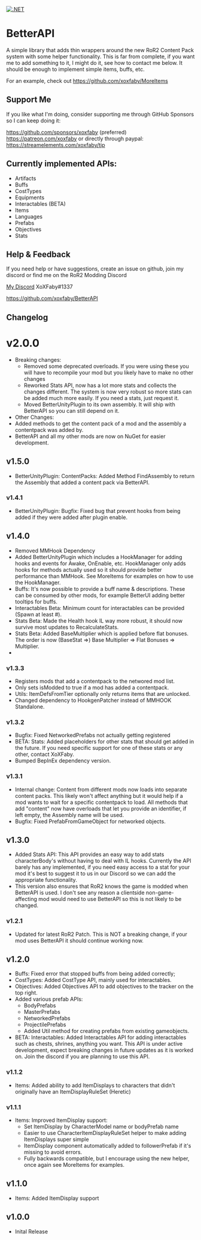 [![.NET](https://github.com/xoxfaby/BetterAPI/actions/workflows/dotnet.yml/badge.svg)](https://github.com/xoxfaby/BetterAPI/actions/workflows/dotnet.yml)

# BetterAPI

A simple library that adds thin wrappers around the new RoR2 Content Pack system with some helper functionality.
This is far from complete, if you want me to add something to it, I might do it, see how to contact me below.
It should be enough to implement simple items, buffs, etc. 

For an example, check out https://github.com/xoxfaby/MoreItems


## Support Me

If you like what I'm doing, consider supporting me through GitHub Sponsors so I can keep doing it:

https://github.com/sponsors/xoxfaby (preferred)
https://patreon.com/xoxfaby
or directly through paypal:
https://streamelements.com/xoxfaby/tip


## Currently implemented APIs:
 - Artifacts
 - Buffs
 - CostTypes
 - Equipments
 - Interactables (BETA)
 - Items
 - Languages
 - Prefabs
 - Objectives
 - Stats

## Help & Feedback

If you need help or have suggestions, create an issue on github, join my discord or find me on the RoR2 Modding Discord 

[My Discord](https://discord.gg/Zy2HSB4) XoXFaby#1337

https://github.com/xoxfaby/BetterAPI

## Changelog

# v2.0.0
 - Breaking changes:
   - Removed some deprecated overloads. If you were using these you will have to recompile your mod but you likely have to make no other changes
   - Reworked Stats API, now has a lot more stats and collects the changes different. The system is now very robust so more stats can be added much more easily. If you need a stats, just request it. 
   - Moved BetterUnityPlugin to its own assembly. It will ship with BetterAPI so you can still depend on it.
 - Other Changes:
 - Added methods to get the content pack of a mod and the assembly a contentpack was added by.
 - BetterAPI and all my other mods are now on NuGet for easier development. 


## v1.5.0
 - BetterUnityPlugin: ContentPacks: Added Method FindAssembly to return the Assembly that added a content pack via BetterAPI. 

### v1.4.1
 - BetterUnityPlugin: Bugfix: Fixed bug that prevent hooks from being added if they were added after plugin enable. 

## v1.4.0
 - Removed MMHook Dependency
 - Added BetterUnityPlugin which includes a HookManager for adding hooks and events for Awake, OnEnable, etc. 
   HookManager only adds hooks for methods actually used so it should provide better performance than MMHook. See MoreItems for examples on how to use the HookManager.  
 - Buffs: It's now possible to provide a buff name & descriptions. These can be consumed by other mods, for example BetterUI adding better tooltips for buffs.
 - Interactables Beta: Minimum count for interactables can be provided (Spawn at least #).
 - Stats Beta: Made the Health hook IL way more robust, it should now survive most updates to RecalculateStats.
 - Stats Beta: Added BaseMultiplier which is applied before flat bonuses. The order is now (BaseStat =>) Base Multiplier => Flat Bonuses => Multiplier. 
 - 

### v1.3.3
 - Registers mods that add a contentpack to the networed mod list.
 - Only sets isModded to true if a mod has added a contentpack.
 - Utils: ItemDefsFromTier optionally only returns items that are unlocked. 
 - Changed dependency to HookgenPatcher instead of MMHOOK Standalone.

### v1.3.2
 - Bugfix: Fixed NetworkedPrefabs not actually getting registered
 - BETA: Stats: Added placeholders for other stats that should get added in the future. If you need specific support for one of these stats or any other, contact XoXFaby.
 - Bumped BepInEx dependency version.

### v1.3.1
 - Internal change: Content from different mods now loads into separate content packs. This likely won't affect anything but it would help if a mod wants to wait for a specific contentpack to load. 
   All methods that add "content" now have overloads that let you provide an identifier, if left empty, the Assembly name will be used. 
 - Bugfix: Fixed PrefabFromGameObject for networked objects.

## v1.3.0
 - Added Stats API:
   This API provides an easy way to add stats characterBody's without having to deal with IL hooks. 
   Currently the API barely has any implemented, if you need easy access to a stat for your mod it's best to suggest it to us in our Discord so we can add the appropriate functionality.
 - This version also ensures that RoR2 knows the game is modded when BetterAPI is used. I don't see any reason a clientside non-game-affecting mod would need to use BetterAPI so this is not likely to be changed. 

### v1.2.1
 - Updated for latest RoR2 Patch. 
   This is NOT a breaking change, if your mod uses BetterAPI it should continue working now. 

## v1.2.0
 - Buffs: Fixed error that stopped buffs from being added correctly;
 - CostTypes: Added CostType API, mainly used for interactables.
 - Objectives: Added Objectives API to add objectives to the tracker on the top right.
 - Added various prefab APIs:
   - BodyPrefabs
   - MasterPrefabs
   - NetworkedPrefabs
   - ProjectilePrefabs
   - Added Util method for creating prefabs from existing gameobjects.
 - BETA: Interactables: Added Interactables API for adding interactables such as chests, shrines, anything you want. 
   This API is under active development, expect breaking changes in future updates as it is worked on. 
   Join the discord if you are planning to use this API.

### v1.1.2
 - Items: Added ability to add ItemDisplays to characters that didn't originally have an ItemDisplayRuleSet (Heretic)

### v1.1.1
 - Items: Improved ItemDisplay support:
   - Set ItemDisplay by CharacterModel name or bodyPrefab name
   - Easier to use CharacterItemDisplayRuleSet helper to make adding ItemDisplays super simple
   - ItemDisplay component automatically added to followerPrefab if it's missing to avoid errors.
   - Fully backwards compatible, but I encourage using the new helper, once again see MoreItems for examples. 

## v1.1.0
 - Items: Added ItemDisplay support

## v1.0.0
 - Inital Release